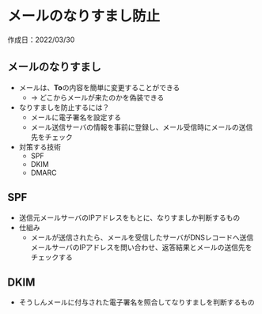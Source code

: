 # メールのなりすまし防止
作成日：2022/03/30

## メールのなりすまし
- メールは、**To**の内容を簡単に変更することができる
  - → どこからメールが来たのかを偽装できる
- なりすましを防止するには？
  - メールに電子署名を設定する
  - メール送信サーバの情報を事前に登録し、メール受信時にメールの送信先をチェック
- 対策する技術
  - SPF
  - DKIM
  - DMARC

## SPF
- 送信元メールサーバのIPアドレスをもとに、なりすましか判断するもの
- 仕組み
  - メールが送信されたら、メールを受信したサーバがDNSレコードへ送信メールサーバのIPアドレスを問い合わせ、返答結果とメールの送信先をチェックする

## DKIM
- そうしんメールに付与された電子署名を照合してなりすましを判断するもの
